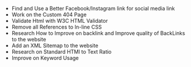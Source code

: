 - Find and Use a Better Facebook/Instagram link for social media link
- Work on the Custom 404 Page
- Validate Html with W3C HTML Validator
- Remove all References to In-line CSS
- Research How to Improve on backlink and Improve quality of BackLinks to the website
- Add an XML Sitemap to the website
- Research on Standard HTMl to Text Ratio
- Improve on Keyword Usage